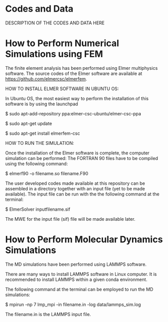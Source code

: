 # Codes and Data 

DESCRIPTION OF THE CODES AND DATA HERE

# How to Perform Numerical Simulations using FEM

The finite element analysis has been performed using Elmer multiphysics software. The source codes of the Elmer software are available at https://github.com/elmercsc/elmerfem.

HOW TO INSTALL ELMER SOFTWARE IN UBUNTU OS:

In Ubuntu OS, the most easiest way to perform the installation of this software is by using the launchpad

$ sudo apt-add-repository ppa:elmer-csc-ubuntu/elmer-csc-ppa

$ sudo apt-get update

$ sudo apt-get install elmerfem-csc

HOW TO RUN THE SIMULATION:

Once the installation of the Elmer software is complete, the computer simulation can be performed:
The FORTRAN 90 files have to be compiled using the following command:

$ elmerf90 -o filename.so filename.F90

The user developed codes made available at this repository can be assembled in a directory together with an input file (yet to be made available). The input file can be run with the the following command at the terminal:

$ ElmerSolver inputfilename.sif


The MWE for the input file (sif) file will be made available later.


# How to Perform Molecular Dynamics Simulations

The MD simulations have been performed using LAMMPS software. 

There are many ways to install LAMMPS software in Linux computer. 
It is recommended to install LAMMPS within a given conda environment. 

The following command at the terminal can be employed to run the MD simulations:

$ mpirun -np 7 lmp_mpi -in  filename.in -log data/lammps_sim.log 

The filename.in is the LAMMPS input file. 







